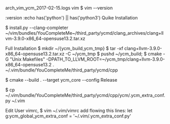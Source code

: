 arch_vim_ycm_2017-02-15.logs
vim
$ vim --version

:version
:echo has('python') || has('python3')
Quike Installation

$ install.py --clang-completer
~/vim/bundles/YouCompleteMe~/third_party/ycmd/clang_archives/clang+llvm-3.9.0-x86_64-opensuse13.2.tar.xz


Full Installation
$ mkdir ~/{ycm_build,ycm_tmp}
$ tar -xf clang+llvm-3.9.0-x86_64-opensuse13.2.tar.xz -C ~/ycm_tmp
$ pushd ~/ycm_build;
$ cmake -G "Unix Makefiles" -DPATH_TO_LLVM_ROOT=~/ycm_tmp/clang+llvm-3.9.0-x86_64-opensuse13.2 . ~/.vim/bundle/YouCompleteMe/third_party/ycmd/cpp

$ cmake --build . --target ycm_core --config Release
 
$ cp ~/.vim/bundle/YouCompleteMe/third_party/ycmd/cpp/ycm/.ycm_extra_conf.py ~/.vim

Edit User vimrc,
$ vim ~/.vim/vimrc
add flowing this lines:
 let g:ycm_global_ycm_extra_conf = '~/.vim/.ycm_extra_conf.py'
